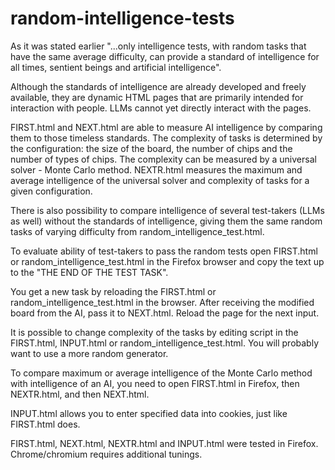 # random-intelligence-tests

As it was stated earlier "...only intelligence tests, with random tasks that have the same average difficulty, can provide a standard of intelligence for all times, sentient beings and artificial intelligence".

Although the standards of intelligence are already developed and freely available, they are dynamic HTML pages that are primarily intended for interaction with people. LLMs cannot yet directly interact with the pages.

FIRST.html and NEXT.html are able to measure AI intelligence by comparing them to those timeless standards. The complexity of tasks is determined by the configuration: the size of the board, the number of chips and the number of types of chips. The complexity can be measured by a universal solver - Monte Carlo method. NEXTR.html measures the maximum and average intelligence of the universal solver and complexity of tasks for a given configuration.

There is also possibility to compare intelligence of several test-takers (LLMs as well) without the standards of intelligence, giving them the same random tasks of varying difficulty from random_intelligence_test.html.

To evaluate ability of test-takers to pass the random tests open FIRST.html or random_intelligence_test.html in the Firefox browser and copy the text up to the "THE END OF THE TEST TASK".

You get a new task by reloading the FIRST.html or random_intelligence_test.html in the browser. After receiving the modified board from the AI, pass it to NEXT.html. Reload the page for the next input.

It is possible to change complexity of the tasks by editing script in the FIRST.html, INPUT.html or random_intelligence_test.html. You will probably want to use a more random generator.

To compare maximum or average intelligence of the Monte Carlo method with intelligence of an AI, you need to open FIRST.html in Firefox, then NEXTR.html, and then NEXT.html.

INPUT.html allows you to enter specified data into cookies, just like FIRST.html does.

FIRST.html, NEXT.html, NEXTR.html and INPUT.html were tested in Firefox. Chrome/chromium requires additional tunings.
